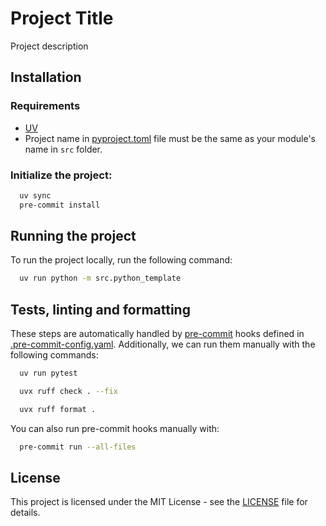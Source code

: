# Project Title

Project description

## Installation

### Requirements

- [UV](https://docs.astral.sh/uv/)
- Project name in [pyproject.toml](pyproject.toml) file must be the same as your module's name in `src` folder.

### Initialize the project:

```bash
  uv sync
  pre-commit install
```

## Running the project

To run the project locally, run the following command:

```bash
  uv run python -m src.python_template
```

## Tests, linting and formatting

These steps are automatically handled by [pre-commit](https://pre-commit.com/) hooks defined in [.pre-commit-config.yaml](.pre-commit-config.yaml).
Additionally, we can run them manually with the following commands:

```bash
  uv run pytest
```

```bash
  uvx ruff check . --fix
```

```bash
  uvx ruff format .
```

You can also run pre-commit hooks manually with:

```bash
  pre-commit run --all-files
```

## License

This project is licensed under the MIT License - see the [LICENSE](LICENSE) file for details.
